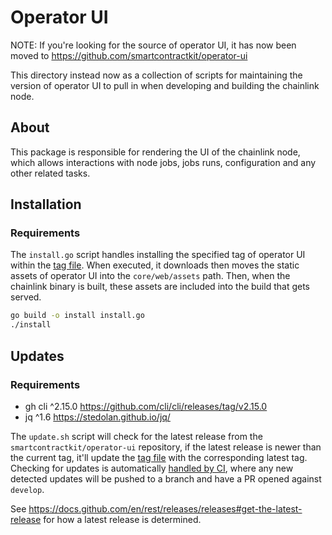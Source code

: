 # Operator UI

NOTE: If you're looking for the source of operator UI, it has now been moved to https://github.com/smartcontractkit/operator-ui

This directory instead now as a collection of scripts for maintaining the version of operator UI to pull in when developing and building the chainlink node.

## About

This package is responsible for rendering the UI of the chainlink node, which allows interactions with node jobs, jobs runs, configuration and any other related tasks.

## Installation

### Requirements

The `install.go` script handles installing the specified tag of operator UI within the [tag file](./TAG). When executed, it downloads then moves the static assets of operator UI into the `core/web/assets` path. Then, when the chainlink binary is built, these assets are included into the build that gets served.

```sh
go build -o install install.go
./install
```

## Updates

### Requirements

- gh cli ^2.15.0 https://github.com/cli/cli/releases/tag/v2.15.0
- jq ^1.6 https://stedolan.github.io/jq/

The `update.sh` script will check for the latest release from the `smartcontractkit/operator-ui` repository, if the latest release is newer than the current tag, it'll update the [tag file](./TAG) with the corresponding latest tag. Checking for updates is automatically [handled by CI](../.github/workflows/operator-ui.yml), where any new detected updates will be pushed to a branch and have a PR opened against `develop`.

See https://docs.github.com/en/rest/releases/releases#get-the-latest-release for how a latest release is determined.
